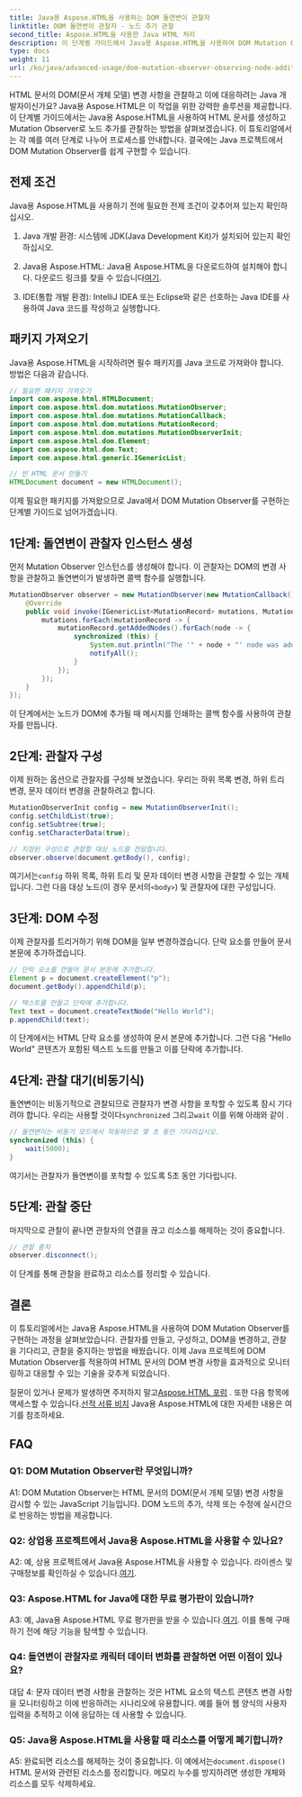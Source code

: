 ```yaml
---
title: Java용 Aspose.HTML을 사용하는 DOM 돌연변이 관찰자
linktitle: DOM 돌연변이 관찰자 - 노드 추가 관찰
second_title: Aspose.HTML을 사용한 Java HTML 처리
description: 이 단계별 가이드에서 Java용 Aspose.HTML을 사용하여 DOM Mutation Observer를 구현하는 방법을 알아보세요. DOM 변경 사항을 효과적으로 모니터링하고 대응합니다.
type: docs
weight: 11
url: /ko/java/advanced-usage/dom-mutation-observer-observing-node-additions/
---
```


HTML 문서의 DOM(문서 개체 모델) 변경 사항을 관찰하고 이에 대응하려는 Java 개발자이신가요? Java용 Aspose.HTML은 이 작업을 위한 강력한 솔루션을 제공합니다. 이 단계별 가이드에서는 Java용 Aspose.HTML을 사용하여 HTML 문서를 생성하고 Mutation Observer로 노드 추가를 관찰하는 방법을 살펴보겠습니다. 이 튜토리얼에서는 각 예를 여러 단계로 나누어 프로세스를 안내합니다. 결국에는 Java 프로젝트에서 DOM Mutation Observer를 쉽게 구현할 수 있습니다.

## 전제 조건

Java용 Aspose.HTML을 사용하기 전에 필요한 전제 조건이 갖추어져 있는지 확인하십시오.

1. Java 개발 환경: 시스템에 JDK(Java Development Kit)가 설치되어 있는지 확인하십시오.

2.  Java용 Aspose.HTML: Java용 Aspose.HTML을 다운로드하여 설치해야 합니다. 다운로드 링크를 찾을 수 있습니다[여기](https://releases.aspose.com/html/java/).

3. IDE(통합 개발 환경): IntelliJ IDEA 또는 Eclipse와 같은 선호하는 Java IDE를 사용하여 Java 코드를 작성하고 실행합니다.

## 패키지 가져오기

Java용 Aspose.HTML을 시작하려면 필수 패키지를 Java 코드로 가져와야 합니다. 방법은 다음과 같습니다.

```java
// 필요한 패키지 가져오기
import com.aspose.html.HTMLDocument;
import com.aspose.html.dom.mutations.MutationObserver;
import com.aspose.html.dom.mutations.MutationCallback;
import com.aspose.html.dom.mutations.MutationRecord;
import com.aspose.html.dom.mutations.MutationObserverInit;
import com.aspose.html.dom.Element;
import com.aspose.html.dom.Text;
import com.aspose.html.generic.IGenericList;

// 빈 HTML 문서 만들기
HTMLDocument document = new HTMLDocument();
```

이제 필요한 패키지를 가져왔으므로 Java에서 DOM Mutation Observer를 구현하는 단계별 가이드로 넘어가겠습니다.

## 1단계: 돌연변이 관찰자 인스턴스 생성

먼저 Mutation Observer 인스턴스를 생성해야 합니다. 이 관찰자는 DOM의 변경 사항을 관찰하고 돌연변이가 발생하면 콜백 함수를 실행합니다.

```java
MutationObserver observer = new MutationObserver(new MutationCallback() {
    @Override
    public void invoke(IGenericList<MutationRecord> mutations, MutationObserver mutationObserver) {
        mutations.forEach(mutationRecord -> {
            mutationRecord.getAddedNodes().forEach(node -> {
                synchronized (this) {
                    System.out.println("The '" + node + "' node was added to the document.");
                    notifyAll();
                }
            });
        });
    }
});
```

이 단계에서는 노드가 DOM에 추가될 때 메시지를 인쇄하는 콜백 함수를 사용하여 관찰자를 만듭니다.

## 2단계: 관찰자 구성

이제 원하는 옵션으로 관찰자를 구성해 보겠습니다. 우리는 하위 목록 변경, 하위 트리 변경, 문자 데이터 변경을 관찰하려고 합니다.

```java
MutationObserverInit config = new MutationObserverInit();
config.setChildList(true);
config.setSubtree(true);
config.setCharacterData(true);

// 지정된 구성으로 관찰할 대상 노드를 전달합니다.
observer.observe(document.getBody(), config);
```

 여기서는`config` 하위 목록, 하위 트리 및 문자 데이터 변경 사항을 관찰할 수 있는 개체입니다. 그런 다음 대상 노드(이 경우 문서의`<body>`) 및 관찰자에 대한 구성입니다.

## 3단계: DOM 수정

이제 관찰자를 트리거하기 위해 DOM을 일부 변경하겠습니다. 단락 요소를 만들어 문서 본문에 추가하겠습니다.

```java
// 단락 요소를 만들어 문서 본문에 추가합니다.
Element p = document.createElement("p");
document.getBody().appendChild(p);

// 텍스트를 만들고 단락에 추가합니다.
Text text = document.createTextNode("Hello World");
p.appendChild(text);
```

이 단계에서는 HTML 단락 요소를 생성하여 문서 본문에 추가합니다. 그런 다음 "Hello World" 콘텐츠가 포함된 텍스트 노드를 만들고 이를 단락에 추가합니다.

## 4단계: 관찰 대기(비동기식)

돌연변이는 비동기적으로 관찰되므로 관찰자가 변경 사항을 포착할 수 있도록 잠시 기다려야 합니다. 우리는 사용할 것이다`synchronized` 그리고`wait` 이를 위해 아래와 같이 .

```java
// 돌연변이는 비동기 모드에서 작동하므로 몇 초 동안 기다리십시오.
synchronized (this) {
    wait(5000);
}
```

여기서는 관찰자가 돌연변이를 포착할 수 있도록 5초 동안 기다립니다.

## 5단계: 관찰 중단

마지막으로 관찰이 끝나면 관찰자의 연결을 끊고 리소스를 해제하는 것이 중요합니다.

```java
// 관찰 중지
observer.disconnect();
```

이 단계를 통해 관찰을 완료하고 리소스를 정리할 수 있습니다.

## 결론

이 튜토리얼에서는 Java용 Aspose.HTML을 사용하여 DOM Mutation Observer를 구현하는 과정을 살펴보았습니다. 관찰자를 만들고, 구성하고, DOM을 변경하고, 관찰을 기다리고, 관찰을 중지하는 방법을 배웠습니다. 이제 Java 프로젝트에 DOM Mutation Observer를 적용하여 HTML 문서의 DOM 변경 사항을 효과적으로 모니터링하고 대응할 수 있는 기술을 갖추게 되었습니다.

질문이 있거나 문제가 발생하면 주저하지 말고[Aspose.HTML 포럼](https://forum.aspose.com/) . 또한 다음 항목에 액세스할 수 있습니다.[선적 서류 비치](https://reference.aspose.com/html/java/) Java용 Aspose.HTML에 대한 자세한 내용은 여기를 참조하세요.

## FAQ

### Q1: DOM Mutation Observer란 무엇입니까?

A1: DOM Mutation Observer는 HTML 문서의 DOM(문서 개체 모델) 변경 사항을 감시할 수 있는 JavaScript 기능입니다. DOM 노드의 추가, 삭제 또는 수정에 실시간으로 반응하는 방법을 제공합니다.

### Q2: 상업용 프로젝트에서 Java용 Aspose.HTML을 사용할 수 있나요?

 A2: 예, 상용 프로젝트에서 Java용 Aspose.HTML을 사용할 수 있습니다. 라이센스 및 구매정보를 확인하실 수 있습니다.[여기](https://purchase.aspose.com/buy).

### Q3: Aspose.HTML for Java에 대한 무료 평가판이 있습니까?

 A3: 예, Java용 Aspose.HTML 무료 평가판을 받을 수 있습니다.[여기](https://releases.aspose.com/). 이를 통해 구매하기 전에 해당 기능을 탐색할 수 있습니다.

### Q4: 돌연변이 관찰자로 캐릭터 데이터 변화를 관찰하면 어떤 이점이 있나요?

대답 4: 문자 데이터 변경 사항을 관찰하는 것은 HTML 요소의 텍스트 콘텐츠 변경 사항을 모니터링하고 이에 반응하려는 시나리오에 유용합니다. 예를 들어 웹 양식의 사용자 입력을 추적하고 이에 응답하는 데 사용할 수 있습니다.

### Q5: Java용 Aspose.HTML을 사용할 때 리소스를 어떻게 폐기합니까?

 A5: 완료되면 리소스를 해제하는 것이 중요합니다. 이 예에서는`document.dispose()` HTML 문서와 관련된 리소스를 정리합니다. 메모리 누수를 방지하려면 생성한 개체와 리소스를 모두 삭제하세요.